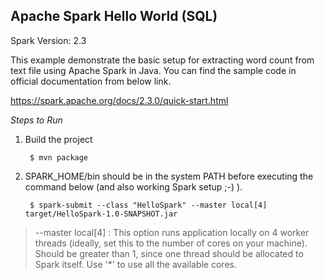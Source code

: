 Apache Spark Hello World (SQL)
------------------------------

Spark Version: 2.3

This example demonstrate the basic setup for extracting word count from text file using Apache Spark in Java. You can find
the sample code in official documentation from below link.

https://spark.apache.org/docs/2.3.0/quick-start.html


*Steps to Run*

1. Build the project

        $ mvn package

2. SPARK_HOME/bin should be in the system PATH before executing the command below (and also working Spark setup ;-) ).

        $ spark-submit --class "HelloSpark" --master local[4] target/HelloSpark-1.0-SNAPSHOT.jar

> --master local[4] : This option runs application locally on 4 worker threads 
        (ideally, set this to the number of cores on your machine). 
        Should be greater than 1, since one thread should be allocated to Spark itself.
        Use '*' to use all the available cores.